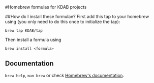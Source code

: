 #Homebrew formulas for KDAB projects

##How do I install these formulae?
First add this tap to your homebrew using (you only need to do this once to initialize the tap):

`brew tap KDAB/tap`

Then install a formula using

`brew install <formula>`


## Documentation
`brew help`, `man brew` or check [Homebrew's documentation](https://github.com/Homebrew/homebrew/tree/master/share/doc/homebrew#readme).
